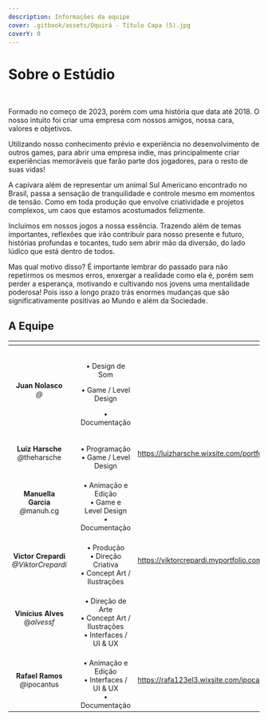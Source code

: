 ```yaml
---
description: Informações da equipe
cover: .gitbook/assets/Oquirá - Título Capa (5).jpg
coverY: 0
---
```


# Sobre o Estúdio

<figure><img src=".gitbook/assets/Capiva GameStudio Branco 3.0 (4).png" alt="" width="375"><figcaption></figcaption></figure>

Formado no começo de 2023, porém com uma história que data até 2018. O nosso intuito foi criar uma empresa com nossos amigos, nossa cara, valores e objetivos.&#x20;

Utilizando nosso conhecimento prévio e experiência no desenvolvimento de outros games, para abrir uma empresa indie, mas principalmente criar experiências memoráveis que farão parte dos jogadores, para o resto de suas vidas!&#x20;

A capivara além de representar um animal Sul Americano encontrado no Brasil, passa a sensação de tranquilidade e controle mesmo em momentos de tensão. Como em toda produção que envolve criatividade e projetos complexos, um caos que estamos acostumados felizmente.

Incluímos em nossos jogos a nossa essência. Trazendo além de temas importantes, reflexões que irão contribuir para nosso presente e futuro, histórias profundas e tocantes, tudo sem abrir mão da diversão, do lado lúdico que está dentro de todos.&#x20;

Mas qual motivo disso? É importante lembrar do passado para não repetirmos os mesmos erros, enxergar a realidade como ela é, porém sem perder a esperança, motivando e cultivando nos jovens uma mentalidade poderosa! Pois isso a longo prazo trás enormes mudanças que são significativamente positivas ao Mundo e além da Sociedade.



## A Equipe



<table data-view="cards"><thead><tr><th align="center"></th><th></th><th align="center"></th><th data-type="content-ref"></th><th data-type="content-ref"></th><th data-type="content-ref"></th></tr></thead><tbody><tr><td align="center"><strong>Juan Nolasco</strong><br><em>@</em><br></td><td><img src=".gitbook/assets/Captura de tela 2023-04-20 173420.png" alt=""></td><td align="center"><p><br>• Design de Som</p><p>• Game / Level Design</p><p>• Documentação<br></p></td><td></td><td><a href="https://www.artstation.com/juannolasco">https://www.artstation.com/juannolasco</a></td><td></td></tr><tr><td align="center"> <strong>Luiz Harsche</strong><br><em>@</em>theharsche<br></td><td><img src=".gitbook/assets/1591812602749.png" alt=""></td><td align="center"><br>• Programação<br>• Game / Level Design<br></td><td><a href="https://luizharsche.wixsite.com/portfolio">https://luizharsche.wixsite.com/portfolio</a></td><td></td><td></td></tr><tr><td align="center"><strong>Manuella Garcia</strong><br><em>@</em>manuh.cg<br></td><td><img src=".gitbook/assets/Captura de tela 2023-04-20 174010.png" alt=""></td><td align="center"><br>• Animação e Edição<br>• Game e Level Design<br>• Documentação<br></td><td></td><td><a href="https://www.artstation.com/manuhcass">https://www.artstation.com/manuhcass</a></td><td></td></tr><tr><td align="center"><strong>Victor Crepardi</strong><br><em>@ViktorCrepardi</em><br></td><td><img src=".gitbook/assets/Viktor Crepardi Circular.png" alt=""></td><td align="center"><br>• Produção<br>• Direção Criativa<br>• Concept Art / Ilustrações<br></td><td><a href="https://viktorcrepardi.myportfolio.com/">https://viktorcrepardi.myportfolio.com/</a></td><td><a href="https://www.linkedin.com/in/viktorcrepardi/">https://www.linkedin.com/in/viktorcrepardi/</a></td><td><a href="https://www.artstation.com/viktorcrepardi">https://www.artstation.com/viktorcrepardi</a></td></tr><tr><td align="center"><strong>Vinícius Alves</strong><br>@<em>alvessf</em><br></td><td><img src=".gitbook/assets/Captura de tela 2023-04-20 173432.png" alt=""></td><td align="center"><br>• Direção de Arte<br>• Concept Art / Ilustrações<br>• Interfaces / UI &#x26; UX<br></td><td></td><td><a href="https://viniciusasfreitas.wixsite.com/portfolio">https://viniciusasfreitas.wixsite.com/portfolio</a></td><td><a href="https://www.artstation.com/alvessf">https://www.artstation.com/alvessf</a></td></tr><tr><td align="center"><strong>Rafael Ramos</strong><br><em>@</em>ipocantus<br></td><td><img src=".gitbook/assets/Captura de tela 2023-04-20 174222.png" alt=""></td><td align="center"><br>• Animação e Edição<br>• Interfaces / UI &#x26; UX<br>• Documentação<br></td><td><a href="https://rafa123el3.wixsite.com/ipocantuscuda">https://rafa123el3.wixsite.com/ipocantuscuda</a></td><td></td><td></td></tr></tbody></table>

